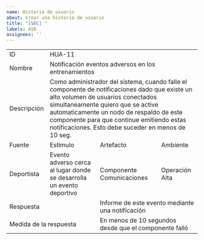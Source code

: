```yaml
---
name: Historia de usuario
about: Crear una historia de usuario
title: "[SEC] "
labels: ASR
assignees: ''
---
```


<table>
    <tbody>
        <tr>
            <td >ID</td>
            <td colspan=3>HUA-11</td>
        </tr>
        <tr>
            <td>Nombre</td>
            <td colspan=3>Notificación eventos adversos en los entrenamientos</td>
        </tr>
        <tr>
            <td>Descripción</td>
            <td colspan=3 >
Como administrador del sistema, cuando falle el componente de notificaciones dado que existe un alto volumen de usuarios conectados simultaneamente quiero que se active automaticamente un nodo de respaldo de este componente para que continue emitiendo estas notificaciones. Esto debe suceder en menos de 10 seg.
          </td>
        </tr>
        <tr>
            <td>Fuente</td>
            <td>Estímulo</td>
            <td>Artefacto</td>
            <td>Ambiente</td>
        </tr>
        <tr>
            <td>Deportista</td>
            <td>Evento adverso cerca al lugar donde se desarrolla un evento deportivo </td>
            <td>Componente Comunicaciones</td>
            <td>Operación Alta</td>
        </tr>
        <tr>
            <td colspan=2>Respuesta</td>
            <td colspan=2>Informe de este evento mediante una notificación</td>
        </tr>
        <tr>
            <td colspan=2>Medida de la respuesta</td>
            <td colspan=2>En menos de 10 segundos desde que el componente falló</td>
        </tr>
    </tbody>
</table>
